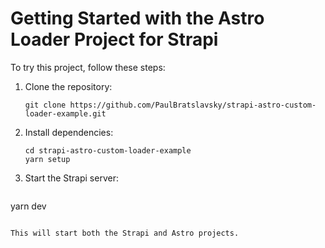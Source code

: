 # Getting Started with the Astro Loader Project for Strapi

To try this project, follow these steps:

1. Clone the repository:
   ```
   git clone https://github.com/PaulBratslavsky/strapi-astro-custom-loader-example.git
   ```

2. Install dependencies:
   ```
   cd strapi-astro-custom-loader-example
   yarn setup
   ```

3. Start the Strapi server:
   ```
  yarn dev
  ```

  This will start both the Strapi and Astro projects.

